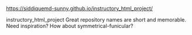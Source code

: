 https://siddiquemd-sunny.github.io/instructory_html_project/

instructory_html_project
Great repository names are short and memorable. Need inspiration? How about symmetrical-funicular?
